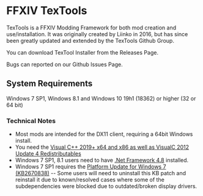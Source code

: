 # FFXIV TexTools

TexTools is a FFXIV Modding Framework for both mod creation and use/installation. It was originally created by Liinko in 2016, but has since been greatly updated and extended by the TexTools Github Group.

You can download TexTool Installer from the Releases Page.

Bugs can reported on our Github Issues Page.


## System Requirements

Windows 7 SP1, Windows 8.1 and Windows 10 19h1 (18362) or higher (32 or 64 bit)

### Technical Notes

-   Most mods are intended for the DX11 client, requiring a 64bit Windows install.
-   You need the [Visual C++ 2019+ x64 and x86 as well as VisualC 2012 Update 4 Redistributables](https://docs.microsoft.com/en-us/cpp/windows/latest-supported-vc-redist?view=msvc-170)
-   Windows 7 SP1, 8.1 users need to have [.Net Framework 4.8](https://dotnet.microsoft.com/download/dotnet-framework/net48) installed.
-   Windows 7 SP1 requires the [Platform Update for Windows 7 (KB2670838)](https://www.microsoft.com/en-au/download/details.aspx?id=36805)
--  Some users will need to uninstall this KB patch and reinstall it due to known/resolved cases where some of the subdependencies were blocked due to outdated/broken display drivers.
